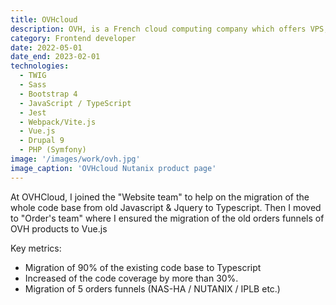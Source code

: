 ```yaml
---
title: OVHcloud
description: OVH, is a French cloud computing company which offers VPS, dedicated servers and other web services. As of 2016 OVH owned the world's largest data center in surface area. As of 2019, it was the largest hosting provider in Europe,and the third largest in the world based on physical servers.
category: Frontend developer
date: 2022-05-01
date_end: 2023-02-01
technologies:
  - TWIG
  - Sass
  - Bootstrap 4
  - JavaScript / TypeScript
  - Jest
  - Webpack/Vite.js
  - Vue.js
  - Drupal 9
  - PHP (Symfony)
image: '/images/work/ovh.jpg'
image_caption: 'OVHcloud Nutanix product page'
---
```


At OVHCloud, I joined the "Website team" to help on the migration of the whole code base from old Javascript & Jquery to Typescript. Then I moved to "Order's team" where I ensured the migration of the old orders funnels of OVH products to Vue.js

Key metrics:
- Migration of 90% of the existing code base to Typescript
- Increased of the code coverage by more than 30%.
- Migration of 5 orders funnels (NAS-HA / NUTANIX / IPLB etc.)